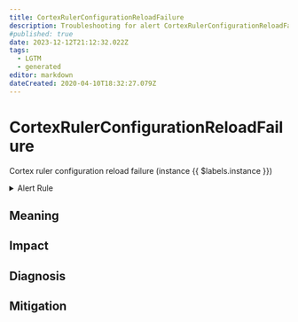 ```yaml
---
title: CortexRulerConfigurationReloadFailure
description: Troubleshooting for alert CortexRulerConfigurationReloadFailure
#published: true
date: 2023-12-12T21:12:32.022Z
tags: 
  - LGTM
  - generated
editor: markdown
dateCreated: 2020-04-10T18:32:27.079Z
---
```


# CortexRulerConfigurationReloadFailure

Cortex ruler configuration reload failure (instance {{ $labels.instance }})

<details>
  <summary>Alert Rule</summary>

{{% rule "cortex/coretex-internal.yml" "CortexRulerConfigurationReloadFailure" %}}

{{% comment %}}

```yaml
alert: CortexRulerConfigurationReloadFailure
expr: cortex_ruler_config_last_reload_successful != 1
for: 0m
labels:
    severity: warning
annotations:
    summary: Cortex ruler configuration reload failure (instance {{ $labels.instance }})
    description: |-
        Cortex ruler configuration reload failure (instance {{ $labels.instance }})
          VALUE = {{ $value }}
          LABELS = {{ $labels }}
    runbook: https://github.com/srerun/prometheus-alerts/blob/main/content/runbooks/coretex-internal/CortexRulerConfigurationReloadFailure.md

```

{{% /comment %}}

</details>


## Meaning
[//]: # "Short paragraph that explains what the alert means"


## Impact
[//]: # "What could / will happen if the alert is not addressed"



## Diagnosis
[//]: # "Steps to take to identify the cause of the problem"



## Mitigation
[//]: # "The steps necessary to resolve the alert"
